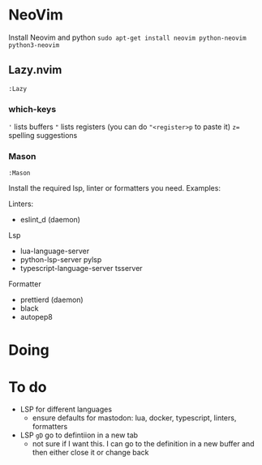 # NeoVim
Install Neovim and python
`sudo apt-get install neovim python-neovim python3-neovim`

## Lazy.nvim

`:Lazy`

### which-keys

`'` lists buffers
`"` lists registers (you can do `"<register>p` to paste it)
`z=` spelling suggestions

### Mason

`:Mason`

Install the required lsp, linter or formatters you need. Examples:

Linters:
- eslint_d (daemon)

Lsp
- lua-language-server
- python-lsp-server pylsp
- typescript-language-server tsserver

Formatter
- prettierd (daemon)
- black
- autopep8

# Doing

# To do
- LSP for different languages
  - ensure defaults for mastodon: lua, docker, typescript, linters, formatters
- LSP `gD` go to defintiion in a new tab
  - not sure if I want this. I can go to the definition in a new buffer and then either close it or change back
